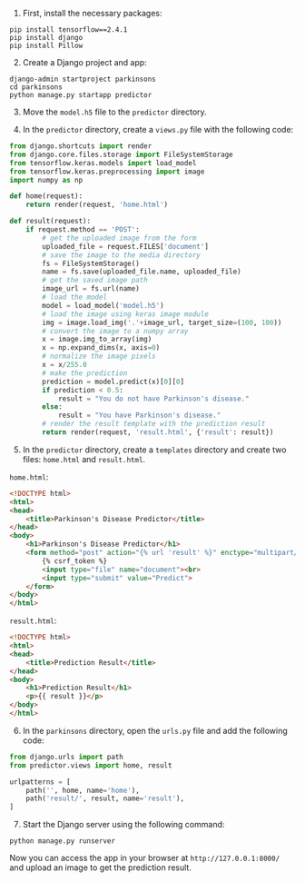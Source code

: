 1. First, install the necessary packages:
```
pip install tensorflow==2.4.1
pip install django
pip install Pillow
```

2. Create a Django project and app:
```
django-admin startproject parkinsons
cd parkinsons
python manage.py startapp predictor
```

3. Move the `model.h5` file to the `predictor` directory.

4. In the `predictor` directory, create a `views.py` file with the following code:
```python
from django.shortcuts import render
from django.core.files.storage import FileSystemStorage
from tensorflow.keras.models import load_model
from tensorflow.keras.preprocessing import image
import numpy as np

def home(request):
    return render(request, 'home.html')

def result(request):
    if request.method == 'POST':
        # get the uploaded image from the form
        uploaded_file = request.FILES['document']
        # save the image to the media directory
        fs = FileSystemStorage()
        name = fs.save(uploaded_file.name, uploaded_file)
        # get the saved image path
        image_url = fs.url(name)
        # load the model
        model = load_model('model.h5')
        # load the image using keras image module
        img = image.load_img('.'+image_url, target_size=(100, 100))
        # convert the image to a numpy array
        x = image.img_to_array(img)
        x = np.expand_dims(x, axis=0)
        # normalize the image pixels
        x = x/255.0
        # make the prediction
        prediction = model.predict(x)[0][0]
        if prediction < 0.5:
            result = "You do not have Parkinson's disease."
        else:
            result = "You have Parkinson's disease."
        # render the result template with the prediction result
        return render(request, 'result.html', {'result': result})
```

5. In the `predictor` directory, create a `templates` directory and create two files: `home.html` and `result.html`.

`home.html`:
```html
<!DOCTYPE html>
<html>
<head>
    <title>Parkinson's Disease Predictor</title>
</head>
<body>
    <h1>Parkinson's Disease Predictor</h1>
    <form method="post" action="{% url 'result' %}" enctype="multipart/form-data">
        {% csrf_token %}
        <input type="file" name="document"><br>
        <input type="submit" value="Predict">
    </form>
</body>
</html>
```

`result.html`:
```html
<!DOCTYPE html>
<html>
<head>
    <title>Prediction Result</title>
</head>
<body>
    <h1>Prediction Result</h1>
    <p>{{ result }}</p>
</body>
</html>
```

6. In the `parkinsons` directory, open the `urls.py` file and add the following code:
```python
from django.urls import path
from predictor.views import home, result

urlpatterns = [
    path('', home, name='home'),
    path('result/', result, name='result'),
]
```

7. Start the Django server using the following command:
```
python manage.py runserver
```

Now you can access the app in your browser at `http://127.0.0.1:8000/` and upload an image to get the prediction result.